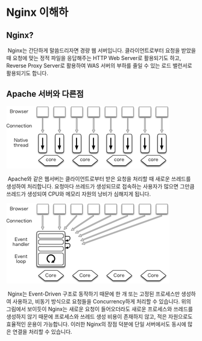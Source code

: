 # Nginx 이해하

## Nginx?

 Nginx는 간단하게 말씀드리자면 경량 웹 서버입니다. 클라이언트로부터 요청을 받았을 때 요청에 맞는 정적 파일을 응답해주는 HTTP Web Server로 활용되기도 하고, Reverse Proxy Server로 활용하여 WAS 서버의 부하를 줄일 수 있는 로드 밸런서로 활용되기도 합니다.

## Apache 서버와 다른점

![Apache](./images/apache.png)

 Apache와 같은 웹서버는 클라이언트로부터 받은 요청을 처리할 때 새로운 쓰레드를 생성하여 처리합니다. 요청마다 쓰레드가 생성되므로 접속하는 사용자가 많으면 그만큼 쓰레드가 생성되여 CPU와 메모리 자원의 낭비가 심해지게 됩니다.

![Nginx](./images/nginx.png)

 Nginx는 Event-Driven 구조로 동작하기 때문에 한 개 또는 고정된 프로세스만 생성하여 사용하고, 비동기 방식으로 요청들을 Concurrency하게 처리할 수 있습니다. 위의 그림에서 보이듯이 Nginx는 새로운 요청이 들어오더라도 새로운 프로세스와 쓰레드를 생성하지 않기 때문에 프로세스와 쓰레드 생성 비용이 존재하지 않고, 적은 자원으로도 효율적인 운용이 가능합니다. 이러한 Nginx의 장점 덕분에 단일 서버에서도 동시에 많은 연결을 처리할 수 있습니다.